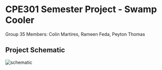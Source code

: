 # CPE301 Semester Project - Swamp Cooler
Group 35 Members: Colin Martires, Rameen Feda, Peyton Thomas

## Project Schematic
![schematic](/schematic/CPE301_Semester_Project_Schematic_Group35.png)

